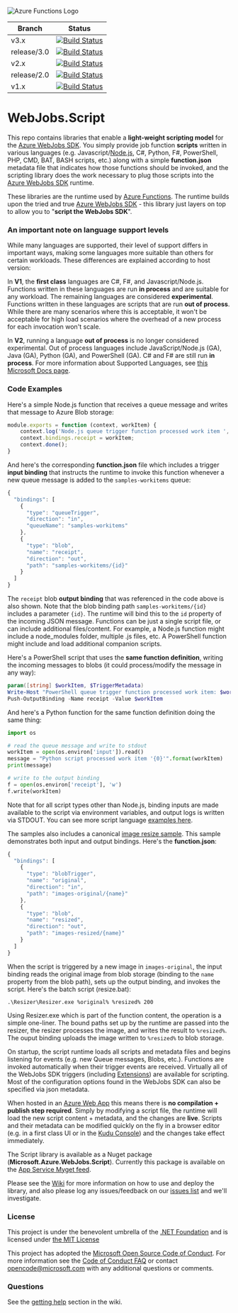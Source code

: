 ![Azure Functions Logo](https://raw.githubusercontent.com/Azure/azure-functions-cli/master/src/Azure.Functions.Cli/npm/assets/azure-functions-logo-color-raster.png)

|Branch|Status|
|---|---|
|v3.x|[![Build Status](https://dev.azure.com/azfunc/Azure%20Functions/_apis/build/status/Azure.azure-functions-host?branchName=v3.x)](https://dev.azure.com/azfunc/Azure%20Functions/_build/latest?definitionId=37&branchName=v3.x)|
|release/3.0|[![Build Status](https://dev.azure.com/azfunc/Azure%20Functions/_apis/build/status/Azure.azure-functions-host?branchName=release%2F3.0)](https://dev.azure.com/azfunc/Azure%20Functions/_build/latest?definitionId=37&branchName=release%2F3.0)|
|v2.x|[![Build Status](https://dev.azure.com/azfunc/Azure%20Functions/_apis/build/status/Azure.azure-functions-host?branchName=v2.x)](https://dev.azure.com/azfunc/Azure%20Functions/_build/latest?definitionId=37&branchName=v2.x)|
|release/2.0|[![Build Status](https://dev.azure.com/azfunc/Azure%20Functions/_apis/build/status/Azure.azure-functions-host?branchName=release%2F2.0)](https://dev.azure.com/azfunc/Azure%20Functions/_build/latest?definitionId=37&branchName=release%2F2.0)|
|v1.x|[![Build Status](https://azfunc.visualstudio.com/Azure%20Functions/_apis/build/status/Azure.azure-functions-host?branchName=v1.x)](https://azfunc.visualstudio.com/Azure%20Functions/_build/latest?definitionId=37&branchName=v1.x)|

WebJobs.Script
===

This repo contains libraries that enable a **light-weight scripting model** for the [Azure WebJobs SDK](http://github.com/Azure/azure-webjobs-sdk). You simply provide job function **scripts** written in various languages (e.g. Javascript/[Node.js](http://nodejs.org), C#, Python, F#, PowerShell, PHP, CMD, BAT, BASH scripts, etc.) along with a simple **function.json** metadata file that indicates how those functions should be invoked, and the scripting library does the work necessary to plug those scripts into the [Azure WebJobs SDK](https://github.com/Azure/azure-webjobs-sdk) runtime.

These libraries are the runtime used by [Azure Functions](https://azure.microsoft.com/en-us/services/functions/). The runtime builds upon the tried and true [Azure WebJobs SDK](https://github.com/Azure/azure-webjobs-sdk) - this library just layers on top to allow you to "**script the WebJobs SDK**".

### An important note on language support levels

While many languages are supported, their level of support differs in important ways, making some languages more suitable than others for certain workloads. These differences are explained according to host version:

In **V1**, the **first class** languages are C#, F#, and Javascript/Node.js. Functions written in these languages are run **in process** and are suitable for any workload. The remaining languages are considered **experimental**. Functions written in these languages are scripts that are run **out of process**. While there are many scenarios where this is acceptable, it won't be acceptable for high load scenarios where the overhead of a new process for each invocation won't scale.

In **V2**, running a language **out of process** is no longer considered experimental. Out of process languages include JavaScript/Node.js (GA), Java (GA), Python (GA), and PowerShell (GA). C# and F# are still run **in process**. For more information about Supported Languages, see [this Microsoft Docs page](https://docs.microsoft.com/azure/azure-functions/supported-languages).

### Code Examples

Here's a simple Node.js function that receives a queue message and writes that message to Azure Blob storage:

```javascript
module.exports = function (context, workItem) {
    context.log('Node.js queue trigger function processed work item ', workItem.id);
    context.bindings.receipt = workItem;
    context.done();
}
```

And here's the corresponding **function.json** file which includes a trigger **input binding** that instructs the runtime to invoke this function whenever a new queue message is added to the `samples-workitems` queue:

```javascript
{
  "bindings": [
    {
      "type": "queueTrigger",
      "direction": "in",
      "queueName": "samples-workitems"
    },
    {
      "type": "blob",
      "name": "receipt",
      "direction": "out",
      "path": "samples-workitems/{id}"
    }
  ]
}
```

The `receipt` blob **output binding** that was referenced in the code above is also shown. Note that the blob binding path `samples-workitems/{id}` includes a parameter `{id}`. The runtime will bind this to the `id` property of the incoming JSON message. Functions can be just a single script file, or can include additional files/content. For example, a Node.js function might include a node_modules folder, multiple .js files, etc. A PowerShell function might include and load additional companion scripts.

Here's a PowerShell script that uses the **same function definition**, writing the incoming messages to blobs (it could process/modify the message in any way):

```powershell
param([string] $workItem, $TriggerMetadata)
Write-Host "PowerShell queue trigger function processed work item: $workItem"
Push-OutputBinding -Name receipt -Value $workItem
```

And here's a Python function for the same function definition doing the same thing:

```python
import os

# read the queue message and write to stdout
workItem = open(os.environ['input']).read()
message = "Python script processed work item '{0}'".format(workItem)
print(message)

# write to the output binding
f = open(os.environ['receipt'], 'w')
f.write(workItem)
```

Note that for all script types other than Node.js, binding inputs are made available to the script via environment variables, and output logs is written via STDOUT. You can see more script language [examples here](http://github.com/Azure/azure-webjobs-sdk-script/tree/master/sample).

The samples also includes a canonical [image resize sample](http://github.com/Azure/azure-webjobs-sdk-script/tree/master/sample/ResizeImage). This sample demonstrates both input and output bindings. Here's the **function.json**:

```javascript
{
  "bindings": [
    {
      "type": "blobTrigger",
      "name": "original",
      "direction": "in",
      "path": "images-original/{name}"
    },
    {
      "type": "blob",
      "name": "resized",
      "direction": "out",
      "path": "images-resized/{name}"
    }
  ]
}
```

When the script is triggered by a new image in `images-original`, the input binding reads the original image from blob storage (binding to the `name` property from the blob path), sets up the output binding, and invokes the script. Here's the batch script (resize.bat):

```batch
.\Resizer\Resizer.exe %original% %resized% 200
```

Using Resizer.exe which is part of the function content, the operation is a simple one-liner. The bound paths set up by the runtime are passed into the resizer, the resizer processes the image, and writes the result to `%resized%`. The ouput binding uploads the image written to `%resized%` to blob storage.

On startup, the script runtime loads all scripts and metadata files and begins listening for events (e.g. new Queue messages, Blobs, etc.). Functions are invoked automatically when their trigger events are received. Virtually all of the WebJobs SDK triggers (including [Extensions](http://github.com/Azure/azure-webjobs-sdk-extensions)) are available for scripting. Most of the configuration options found in the WebJobs SDK can also be specified via json metadata.

When hosted in an [Azure Web App](http://azure.microsoft.com/en-us/services/app-service/web/) this means there is **no compilation + publish step required**. Simply by modifying a script file, the runtime will load the new script content + metadata, and the changes are **live**. Scripts and their metadata can be modified quickly on the fly in a browser editor (e.g. in a first class UI or in the [Kudu Console](http://github.com/projectkudu/kudu/wiki/Kudu-console)) and the changes take effect immediately.

The Script library is available as a Nuget package (**Microsoft.Azure.WebJobs.Script**). Currently this package is available on the [App Service Myget feed](http://github.com/Azure/azure-webjobs-sdk/wiki/%22Nightly%22-Builds).

Please see the [Wiki](https://github.com/Azure/azure-webjobs-sdk-script/wiki) for more information on how to use and deploy the library, and also please log any issues/feedback on our [issues list](https://github.com/Azure/azure-webjobs-sdk-script/issues) and we'll investigate.

### License

This project is under the benevolent umbrella of the [.NET Foundation](http://www.dotnetfoundation.org/) and is licensed under [the MIT License](LICENSE.txt)

This project has adopted the [Microsoft Open Source Code of Conduct](https://opensource.microsoft.com/codeofconduct/). For more information see the [Code of Conduct FAQ](https://opensource.microsoft.com/codeofconduct/faq/) or contact [opencode@microsoft.com](mailto:opencode@microsoft.com) with any additional questions or comments.

### Questions

See the [getting help](https://github.com/Azure/azure-webjobs-sdk-script/wiki#getting-help) section in the wiki.

